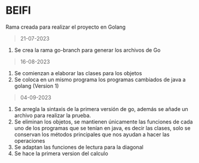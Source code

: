 # BEIFI
Rama creada para realizar el proyecto en Golang
>21-07-2023
1. Se crea la rama go-branch para generar los archivos de Go
>16-08-2023
1. Se comienzan a elaborar las clases para los objetos
2. Se coloca en un mismo programa los programas cambiados de java a golang (Version 1)

>04-09-2023
1. Se arregla la sintaxis de la primera versión de go, además se añade un archivo para realizar la prueba.
2. Se eliminan los objetos, se mantienen únicamente las funciones de cada uno de los programas que se tenían en java, es decir las clases, solo se conservan los métodos principales que nos ayudan a hacer las operaciones
3. Se adaptan las funciones de lectura para la diagonal
4. Se hace la primera version del calculo